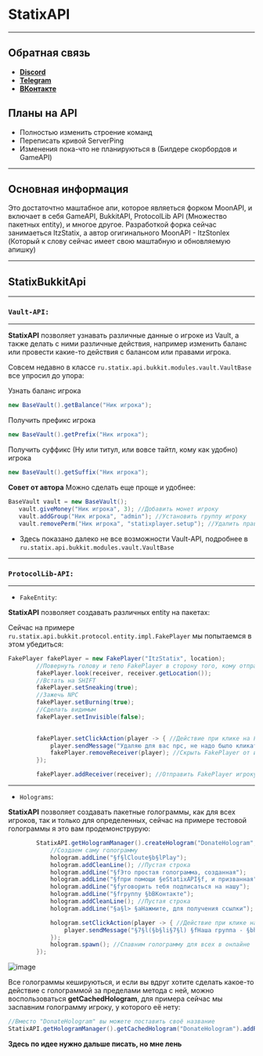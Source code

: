 # StatixAPI

***
## Обратная связь

* [**Discord**](https://discord.gg/SWZ2cPGnBT)
* [**Telegram**](https://t.me/ItzStatix)
* [**ВКонтакте**](https://vk.com/ItzStatix)

## Планы на API
* Полностью изменить строение команд
* Переписать кривой ServerPing
* Изменения пока-что не планируються в (Билдере скорбордов и GameAPI)
 
***

## Основная информация
Это достаточтно маштабное апи, которое являеться форком MoonAPI, и включает в себя GameAPI, BukkitAPI, ProtocolLib API (Множество пакетных entity), и многое другое. Разработкой форка сейчас занимаеться ItzStatix, а автор огигинального MoonAPI - ItzStonlex (Который к слову сейчас имеет свою маштабную и обновляемую апишку)

***
## StatixBukkitApi
***
### `Vault-API:`
***
**StatixAPI** позволяет узнавать различные данные о игроке из Vault, а также делать с ними различные действия, например изменить баланс или провести какие-то действия с балансом или правами игрока.
 
Совсем недавно в классе `ru.statix.api.bukkit.modules.vault.VaultBase` все упросил до упора:
 
Узнать баланс игрока
```java
new BaseVault().getBalance("Ник игрока");
```
Получить префикс игрока
```java
new BaseVault().getPrefix("Ник игрока");
```
Получить суффикс (Ну или титул, или вовсе тайтл, кому как удобно) игрока
```java
new BaseVault().getSuffix("Ник игрока");
```
**Совет от автора** Можно сделать еще проще и удобнее:
```java
BaseVault vault = new BaseVault();
   vault.giveMoney("Ник игрока", 3); //Добавить монет игроку
   vault.addGroup("Ник игрока", "admin"); //Установить группу игроку
   vault.removePerm("Ник игрока", "statixplayer.setup"); //Удалить право у игрока
```
* Здесь показано далеко не все возможности Vault-API, подробнее в `ru.statix.api.bukkit.modules.vault.VaultBase`
***
### `ProtocolLib-API:`

***
- `FakeEntity`:

**StatixAPI** позволяет создавать различных entity на пакетах:

Сейчас на примере `ru.statix.api.bukkit.protocol.entity.impl.FakePlayer` мы попытаемся в этом убедиться:
```java
FakePlayer fakePlayer = new FakePlayer("ItzStatix", location);
        //Повернуть голову и тело FakePlayer в сторону того, кому отправляем NPC
        fakePlayer.look(receiver, receiver.getLocation());
        //Встать на SHIFT
        fakePlayer.setSneaking(true);
        //Зажечь NPC
        fakePlayer.setBurning(true);
        //Сделать видимым
        fakePlayer.setInvisible(false);
        

        fakePlayer.setClickAction(player -> { //Действие при клике на FakePlayer
            player.sendMessage("Удаляю для вас npc, не надо было кликать с:"); //Отправить сообщение игроку, который кликнул по FakePlayer
            fakePlayer.removeReceiver(player); //Скрыть FakePlayer от игрока, который кликнул по нему
        });

        fakePlayer.addReceiver(receiver); //Отправить FakePlayer игроку
```
***
- `Holograms`:

**StatixAPI** позволяет создавать пакетные голограммы, как для всех игроков, так и только для определенных, сейчас на примере тестовой голограммы я это вам продемонструрую:
```java
        StatixAPI.getHologramManager().createHologram("DonateHologram", LocationUtil.stringToLocation(Main.getInstance().getConfig().getString("holo")), hologram -> {
            //Создаем саму голограмму
            hologram.addLine("§f§lCloute§b§lPlay");
            hologram.addCleanLine(); //Пустая строка
            hologram.addLine("§fЭто простая голограмма, созданная");
            hologram.addLine("§fпри помощи §eStatixAPI§f, и призванная");
            hologram.addLine("§fуговорить тебя подписаться на нашу");
            hologram.addLine("§fгруппу §bВКонтакте");
            hologram.addCleanLine(); //Пустая строка
            hologram.addLine("§a§l> §aНажмите, для получения ссылки");

            hologram.setClickAction(player -> { //Действие при клике на голограмму
                player.sendMessage("§7§l(§b§li§7§l) §fНаша группа - §bhttps://vk.com/clouteplay"); //Отправить сообщение игроку
            });
            hologram.spawn(); //Спавним голограмму для всех в онлайне
        });
```
![image](https://user-images.githubusercontent.com/81032650/127160796-487264ad-8436-4f51-8c41-077032529e8b.png)


Все голограммы кешируються, и если вы вдруг хотите сделать какое-то действие с голограммой за пределами метода с ней, можно воспользоваться **getCachedHologram**, для примера сейчас мы заспавним голограмму игроку, у которого её нету:
```java
//Вместо "DonateHologram" вы можете поставить своё название
StatixAPI.getHologramManager().getCachedHologram("DonateHologram").addReceiver(p);
```
**Здесь по идее нужно дальше писать, но мне лень**

